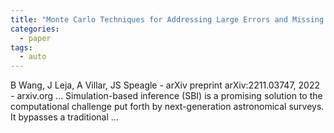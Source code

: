 ```yaml
---
title: "Monte Carlo Techniques for Addressing Large Errors and Missing Data in Simulation-based Inference"
categories:
  - paper
tags:
  - auto
---
```

B Wang, J Leja, A Villar, JS Speagle - arXiv preprint arXiv:2211.03747, 2022 - arxiv.org
… Simulation-based inference (SBI) is a promising solution to the computational challenge put forth by next-generation astronomical surveys. It bypasses a traditional …
